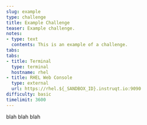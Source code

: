 ```yaml
---
slug: example
type: challenge
title: Example Challenge
teaser: Example challenge.
notes:
- type: text
  contents: This is an example of a challenge.
tabs:
tabs:
- title: Terminal
  type: terminal
  hostname: rhel
- title: RHEL Web Console
  type: external
  url: https://rhel.${_SANDBOX_ID}.instruqt.io:9090
difficulty: basic
timelimit: 3600
---
```

blah blah blah